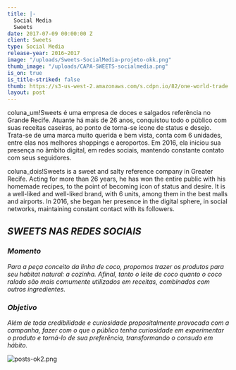```yaml
---
title: |-
  Social Media
  Sweets
date: 2017-07-09 00:00:00 Z
client: Sweets
type: Social Media
release-year: 2016~2017
image: "/uploads/Sweets-SocialMedia-projeto-okk.png"
thumb_image: "/uploads/CAPA-SWEETS-socialmedia.png"
is_on: true
is_title-striked: false
thumb: https://s3-us-west-2.amazonaws.com/s.cdpn.io/82/one-world-trade.jpg
layout: post
---
```


coluna_um!Sweets é uma empresa de doces e salgados referência no Grande Recife. Atuante há mais de 26 anos, conquistou todo o público com suas receitas caseiras, ao ponto de torna-se ícone de status e desejo. Trata-se de uma marca muito querida e bem vista, conta com 6 unidades, entre elas nos melhores shoppings e aeroportos. Em 2016, ela iniciou sua presença no âmbito digital, em redes sociais, mantendo constante contato com seus seguidores.

coluna_dois!Sweets is a sweet and salty reference company in Greater Recife. Acting for more than 26 years, he has won the entire public with his homemade recipes, to the point of becoming icon of status and desire. It is a well-liked and well-liked brand, with 6 units, among them in the best malls and airports. In 2016, she began her presence in the digital sphere, in social networks, maintaining constant contact with its followers.

## *SWEETS NAS REDES SOCIAIS*

<div class="row margin-mobile">
<div class="col-sm-6" markdown="1">

### ***Momento***

*Para a peça conceito da linha de coco, propomos trazer os produtos para seu habitat natural: a cozinha. Afinal, tanto o leite de coco quanto o coco ralado são mais comumente utilizados em receitas, combinados com outros ingredientes.*

</div>

<div class="col-sm-6" markdown="1">

### ***Objetivo***

*Além de toda credibilidade e curiosidade propositalmente provocada com a campanha, fazer com o que o público tenha curiosidade em experimentar o produto e torná-lo de sua preferência, transformando o consudo em hábito.*

</div>
</div>

![posts-ok2.png](/uploads/posts-ok2.png)